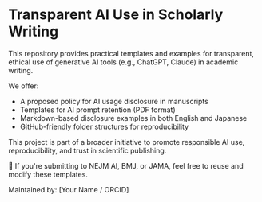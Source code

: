 # Transparent AI Use in Scholarly Writing

This repository provides practical templates and examples for transparent, ethical use of generative AI tools (e.g., ChatGPT, Claude) in academic writing.

We offer:

- A proposed policy for AI usage disclosure in manuscripts
- Templates for AI prompt retention (PDF format)
- Markdown-based disclosure examples in both English and Japanese
- GitHub-friendly folder structures for reproducibility

This project is part of a broader initiative to promote responsible AI use, reproducibility, and trust in scientific publishing.

📘 If you're submitting to NEJM AI, BMJ, or JAMA, feel free to reuse and modify these templates.

Maintained by: [Your Name / ORCID]
